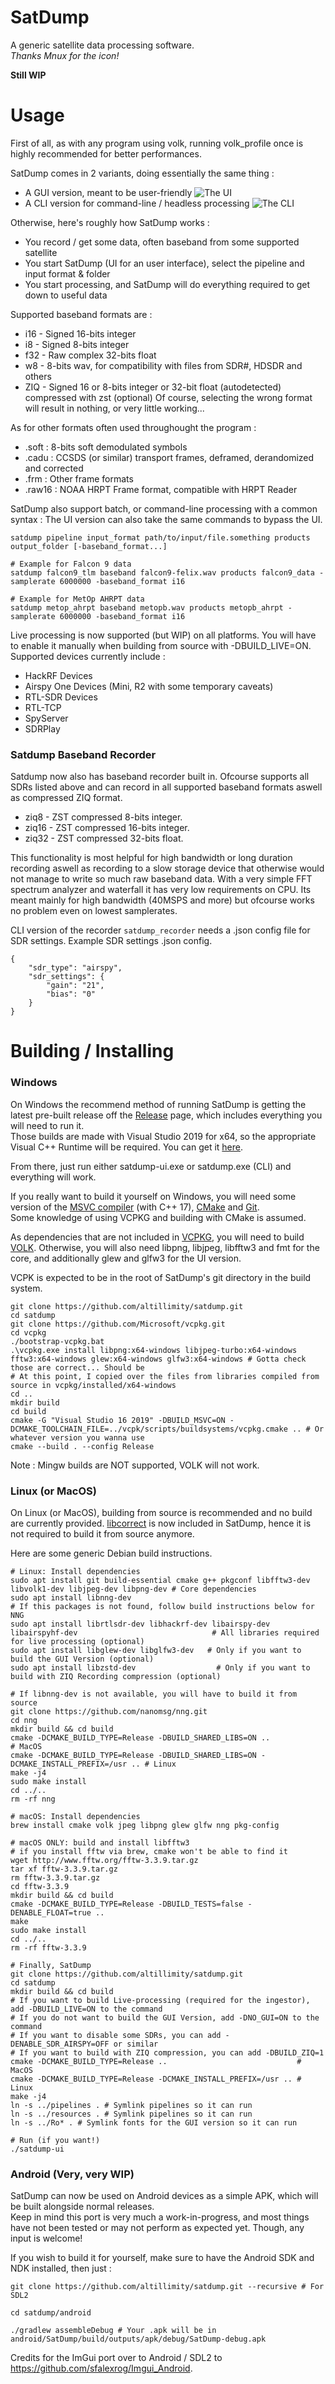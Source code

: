 # SatDump

A generic satellite data processing software.  
*Thanks Mnux for the icon!*

**Still WIP**

# Usage

First of all, as with any program using volk, running volk_profile once is highly recommended for better performances.

SatDump comes in 2 variants, doing essentially the same thing :
- A GUI version, meant to be user-friendly
![The UI](https://github.com/altillimity/satdump/raw/master/gui_example2.png)
- A CLI version for command-line / headless processing
![The CLI](https://github.com/altillimity/satdump/raw/master/cli_example.png)

Otherwise, here's roughly how SatDump works :
- You record / get some data, often baseband from some supported satellite
- You start SatDump (UI for an user interface), select the pipeline and input format & folder
- You start processing, and SatDump will do everything required to get down to useful data

Supported baseband formats are :
- i16 - Signed 16-bits integer
- i8 - Signed 8-bits integer
- f32 - Raw complex 32-bits float
- w8 - 8-bits wav, for compatibility with files from SDR#, HDSDR and others   
- ZIQ - Signed 16 or 8-bits integer or 32-bit float (autodetected) compressed with zst (optional)
Of course, selecting the wrong format will result in nothing, or very little working...

As for other formats often used throughought the program :
- .soft  : 8-bits soft demodulated symbols
- .cadu  : CCSDS (or similar) transport frames, deframed, derandomized and corrected
- .frm   : Other frame formats
- .raw16 : NOAA HRPT Frame format, compatible with HRPT Reader

SatDump also support batch, or command-line processing with a common syntax :
The UI version can also take the same commands to bypass the UI.
```
satdump pipeline input_format path/to/input/file.something products output_folder [-baseband_format...]

# Example for Falcon 9 data
satdump falcon9_tlm baseband falcon9-felix.wav products falcon9_data -samplerate 6000000 -baseband_format i16

# Example for MetOp AHRPT data
satdump metop_ahrpt baseband metopb.wav products metopb_ahrpt -samplerate 6000000 -baseband_format i16
```

Live processing is now supported (but WIP) on all platforms. You will have to enable it manually when building from source with -DBUILD_LIVE=ON.   
Supported devices currently include :   
- HackRF Devices
- Airspy One Devices (Mini, R2 with some temporary caveats)
- RTL-SDR Devices
- RTL-TCP
- SpyServer
- SDRPlay

### Satdump Baseband Recorder

Satdump now also has baseband recorder built in.
Ofcourse supports all SDRs listed above and can record in all supported baseband formats aswell as compressed ZIQ format.

- ziq8 - ZST compressed 8-bits integer.
- ziq16 - ZST compressed 16-bits integer.
- ziq32 - ZST compressed 32-bits float.

This functionality is most helpful for high bandwidth or long duration recording aswell as recording to a slow storage device that otherwise would not manage to write so much raw baseband data.
With a very simple FFT spectrum analyzer and waterfall it has very low requirements on CPU. 
Its meant mainly for high bandwidth (40MSPS and more) but ofcourse works no problem even on lowest samplerates.

CLI version of the recorder `satdump_recorder` needs a .json config file for SDR settings.
Example SDR settings .json config.
```
{
    "sdr_type": "airspy",
    "sdr_settings": {
        "gain": "21",
        "bias": "0"
    }
}

```

# Building / Installing

### Windows

On Windows the recommend method of running SatDump is getting the latest pre-built release off the [Release](https://github.com/altillimity/SatDump/releases) page, which includes everything you will need to run it.  
Those builds are made with Visual Studio 2019 for x64, so the appropriate Visual C++ Runtime will be required. You can get it [here](https://support.microsoft.com/en-us/topic/the-latest-supported-visual-c-downloads-2647da03-1eea-4433-9aff-95f26a218cc0).   

From there, just run either satdump-ui.exe or satdump.exe (CLI) and everything will work.

If you really want to build it yourself on Windows, you will need some version of the [MSVC compiler](https://visualstudio.microsoft.com/downloads/) (with C++ 17), [CMake](https://cmake.org/download/) and [Git](https://gitforwindows.org/).  
Some knowledge of using VCPKG and building with CMake is assumed.

As dependencies that are not included in [VCPKG](https://github.com/Microsoft/vcpkg), you will need to build [VOLK](https://github.com/gnuradio/volk). Otherwise, you will also need libpng, libjpeg, libfftw3 and fmt for the core, and additionally glew and glfw3 for the UI version.

VCPK is expected to be in the root of SatDump's git directory in the build system. 

```
git clone https://github.com/altillimity/satdump.git
cd satdump
git clone https://github.com/Microsoft/vcpkg.git
cd vcpkg
./bootstrap-vcpkg.bat
.\vcpkg.exe install libpng:x64-windows libjpeg-turbo:x64-windows fftw3:x64-windows glew:x64-windows glfw3:x64-windows # Gotta check those are correct... Should be
# At this point, I copied over the files from libraries compiled from source in vcpkg/installed/x64-windows
cd ..
mkdir build
cd build
cmake -G "Visual Studio 16 2019" -DBUILD_MSVC=ON -DCMAKE_TOOLCHAIN_FILE=../vcpk/scripts/buildsystems/vcpkg.cmake .. # Or whatever version you wanna use
cmake --build . --config Release
```

Note : Mingw builds are NOT supported, VOLK will not work.

### Linux (or MacOS)

On Linux (or MacOS), building from source is recommended and no build are currently provided.
[libcorrect](https://github.com/quiet/libcorrect) is now included in SatDump, hence it is not required to build it from source anymore.

Here are some generic Debian build instructions.

```
# Linux: Install dependencies
sudo apt install git build-essential cmake g++ pkgconf libfftw3-dev libvolk1-dev libjpeg-dev libpng-dev # Core dependencies
sudo apt install libnng-dev                                                                             # If this packages is not found, follow build instructions below for NNG
sudo apt install librtlsdr-dev libhackrf-dev libairspy-dev libairspyhf-dev                              # All libraries required for live processing (optional)
sudo apt install libglew-dev libglfw3-dev   # Only if you want to build the GUI Version (optional)
sudo apt install libzstd-dev                  # Only if you want to build with ZIQ Recording compression (optional)

# If libnng-dev is not available, you will have to build it from source
git clone https://github.com/nanomsg/nng.git
cd nng
mkdir build && cd build
cmake -DCMAKE_BUILD_TYPE=Release -DBUILD_SHARED_LIBS=ON ..                             # MacOS
cmake -DCMAKE_BUILD_TYPE=Release -DBUILD_SHARED_LIBS=ON -DCMAKE_INSTALL_PREFIX=/usr .. # Linux
make -j4
sudo make install
cd ../..
rm -rf nng

# macOS: Install dependencies
brew install cmake volk jpeg libpng glew glfw nng pkg-config

# macOS ONLY: build and install libfftw3
# if you install fftw via brew, cmake won't be able to find it
wget http://www.fftw.org/fftw-3.3.9.tar.gz
tar xf fftw-3.3.9.tar.gz
rm fftw-3.3.9.tar.gz
cd fftw-3.3.9
mkdir build && cd build
cmake -DCMAKE_BUILD_TYPE=Release -DBUILD_TESTS=false -DENABLE_FLOAT=true ..
make
sudo make install
cd ../..
rm -rf fftw-3.3.9

# Finally, SatDump
git clone https://github.com/altillimity/satdump.git
cd satdump
mkdir build && cd build
# If you want to build Live-processing (required for the ingestor), add -DBUILD_LIVE=ON to the command
# If you do not want to build the GUI Version, add -DNO_GUI=ON to the command
# If you want to disable some SDRs, you can add -DENABLE_SDR_AIRSPY=OFF or similar
# If you want to build with ZIQ compression, you can add -DBUILD_ZIQ=1
cmake -DCMAKE_BUILD_TYPE=Release ..                             # MacOS
cmake -DCMAKE_BUILD_TYPE=Release -DCMAKE_INSTALL_PREFIX=/usr .. # Linux
make -j4
ln -s ../pipelines . # Symlink pipelines so it can run
ln -s ../resources . # Symlink pipelines so it can run
ln -s ../Ro* . # Symlink fonts for the GUI version so it can run

# Run (if you want!)
./satdump-ui
```

### Android (Very, very WIP)

SatDump can now be used on Android devices as a simple APK, which will be built alongside normal releases.   
Keep in mind this port is very much a work-in-progress, and most things have not been tested or may not perform as expected yet. Though, any input is welcome!

If you wish to build it for yourself, make sure to have the Android SDK and NDK installed, then just :

```
git clone https://github.com/altillimity/satdump.git --recursive # For SDL2

cd satdump/android

./gradlew assembleDebug # Your .apk will be in android/SatDump/build/outputs/apk/debug/SatDump-debug.apk
```

Credits for the ImGui port over to Android / SDL2 to https://github.com/sfalexrog/Imgui_Android.
